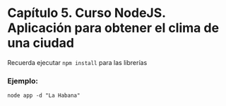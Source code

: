 # Capítulo 5. Curso NodeJS. Aplicación para obtener el clima de una ciudad 

Recuerda ejecutar ``` npm install ``` para las librerías

### Ejemplo:
```
node app -d "La Habana"
```
